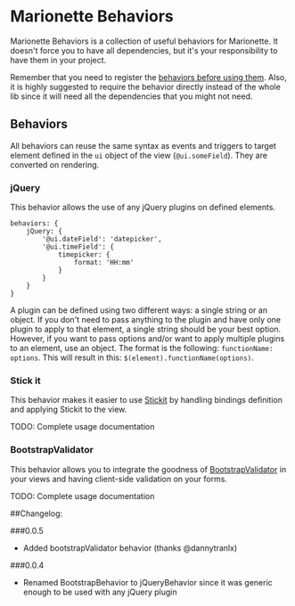 # Marionette Behaviors
Marionette Behaviors is a collection of useful behaviors for Marionette. It doesn't force you to have all dependencies, but it's your responsibility to have them in your project.

Remember that you need to register the [behaviors before using them](http://marionettejs.com/docs/marionette.behaviors.html). Also, it is highly suggested to require the behavior directly instead of the whole lib since it will need all the dependencies that you might not need.

## Behaviors

All behaviors can reuse the same syntax as events and triggers to target element defined in the `ui` object of the view (`@ui.someField`). They are converted on rendering.

### jQuery
This behavior allows the use of any jQuery plugins on defined elements.

```
behaviors: {
    jQuery: {
        '@ui.dateField': 'datepicker',
        '@ui.timeField': {
            timepicker: {
                format: 'HH:mm'
            }
        }
    }
}
```

A plugin can be defined using two different ways: a single string or an object. If you don't need to pass anything to the plugin and have only one plugin to apply to that element, a single string should be your best option. However, if you want to pass options and/or want to apply multiple plugins to an element, use an object. The format is the following: `functionName: options`. This will result in this: `$(element).functionName(options)`.


### Stick it
This behavior makes it easier to use [Stickit](https://github.com/NYTimes/backbone.stickit) by handling bindings definition and applying Stickit to the view.

TODO: Complete usage documentation

### BootstrapValidator
This behavior allows you to integrate the goodness of [BootstrapValidator](http://bootstrapvalidator.com/) in your views and having client-side validation on your forms.

TODO: Complete usage documentation

##Changelog:

###0.0.5
- Added bootstrapValidator behavior (thanks @dannytranlx)

###0.0.4
- Renamed BootstrapBehavior to jQueryBehavior since it was generic enough to be used with any jQuery plugin